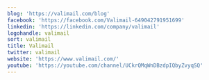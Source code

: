 ```yaml
---
blog: 'https://valimail.com/blog'
facebook: 'https://facebook.com/Valimail-649042791951699'
linkedin: 'https://linkedin.com/company/valimail'
logohandle: valimail
sort: valimail
title: Valimail
twitter: valimail
website: 'https://www.valimail.com/'
youtube: 'https://youtube.com/channel/UCkrQMqWnDBzdpIQbyZvyqSQ'
---
```

